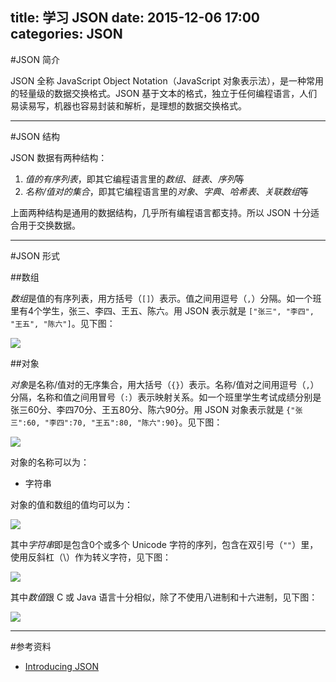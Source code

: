 title: 学习 JSON
date: 2015-12-06 17:00
categories: JSON
---

#JSON 简介

JSON 全称 JavaScript Object Notation（JavaScript 对象表示法），是一种常用的轻量级的数据交换格式。JSON 基于文本的格式，独立于任何编程语言，人们易读易写，机器也容易封装和解析，是理想的数据交换格式。

<!-- more -->

---

#JSON 结构

JSON 数据有两种结构：

1. *值的有序列表*，即其它编程语言里的*数组*、*链表*、*序列*等
2. *名称/值对的集合*，即其它编程语言里的*对象*、*字典*、*哈希表*、*关联数组*等

上面两种结构是通用的数据结构，几乎所有编程语言都支持。所以 JSON 十分适合用于交换数据。

---

#JSON 形式

##数组

*数组*是值的有序列表，用方括号（`[]`）表示。值之间用逗号（`,`）分隔。如一个班里有4个学生，张三、李四、王五、陈六。用 JSON 表示就是 `["张三", "李四", "王五", "陈六"]`。见下图：

![](/images/json/learning-JSON/JSON-array.png)

##对象

*对象*是名称/值对的无序集合，用大括号（`{}`）表示。名称/值对之间用逗号（`,`）分隔，名称和值之间用冒号（`:`）表示映射关系。如一个班里学生考试成绩分别是张三60分、李四70分、王五80分、陈六90分。用 JSON 对象表示就是 `{"张三":60, "李四":70, "王五":80, "陈六":90}`。见下图：

![](/images/json/learning-JSON/JSON-object.png)

对象的名称可以为：

* 字符串

对象的值和数组的值均可以为：

![](/images/json/learning-JSON/JSON-value.png)

其中*字符串*即是包含0个或多个 Unicode 字符的序列，包含在双引号（`""`）里，使用反斜杠（\）作为转义字符，见下图：

![](/images/json/learning-JSON/JSON-string.png)

其中*数值*跟 C 或 Java 语言十分相似，除了不使用八进制和十六进制，见下图：

![](/images/json/learning-JSON/JSON-number.png)

---

#参考资料

* [Introducing JSON](http://www.json.org/)
